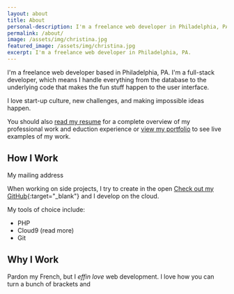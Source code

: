 ```yaml
---
layout: about
title: About
personal-description: I'm a freelance web developer in Philadelphia, PA.
permalink: /about/
image: /assets/img/christina.jpg
featured_image: /assets/img/christina.jpg
excerpt: I'm a freelance web developer in Philadelphia, PA.
---
```


I'm a freelance web developer based in Philadelphia, PA. 
I'm a full-stack developer, which means I handle everything from the database to the underlying code that makes the fun stuff happen to the user interface. 


I love start-up culture, new challenges, and making impossible ideas happen.

You should also [read my resume](/about/resume/) for a complete overview of my professional work and eduction experience or [view my portfolio](/portfolio/) to see live examples of my work.

## How I Work

My mailing address

When working on side projects, I try to create in the open [Check out my GitHub](https://github.com/christinabranson){:target="_blank"} and I develop on the cloud.

My tools of choice include:

* PHP
* Cloud9 (read more)
* Git



## Why I Work

Pardon my French, but I *effin love* web development. I love how you can turn a bunch of brackets and 